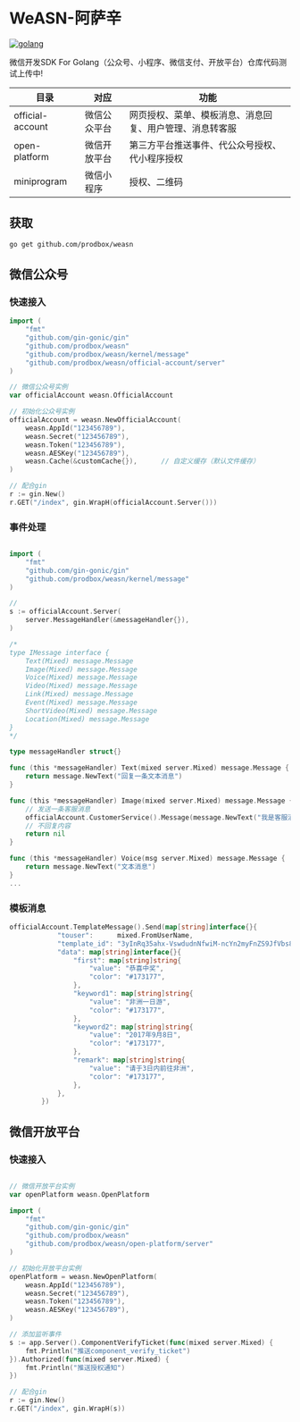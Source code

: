 # WeASN-阿萨辛

[![golang](https://img.shields.io/badge/Language-Go-green.svg?style=flat)](https://golang.org)

微信开发SDK For Golang（公众号、小程序、微信支付、开放平台）仓库代码测试上传中!

| 目录 | 对应          | 功能                                                |
| ---- | ------------ | -------------------------------------------------- |
| official-account |微信公众平台| 网页授权、菜单、模板消息、消息回复、用户管理、消息转客服 |
| open-platform    |微信开放平台| 第三方平台推送事件、代公众号授权、代小程序授权|
| miniprogram      |微信小程序  | 授权、二维码|


## 获取

```sh
go get github.com/prodbox/weasn
```

## 微信公众号

### 快速接入

```go
import (
	"fmt"
	"github.com/gin-gonic/gin"
	"github.com/prodbox/weasn"
	"github.com/prodbox/weasn/kernel/message"
	"github.com/prodbox/weasn/official-account/server"
)

// 微信公众号实例
var officialAccount weasn.OfficialAccount

// 初始化公众号实例
officialAccount = weasn.NewOfficialAccount(
    weasn.AppId("123456789"),
    weasn.Secret("123456789"),
    weasn.Token("123456789"),
    weasn.AESKey("123456789"),
    weasn.Cache(&customCache{}),      // 自定义缓存（默认文件缓存）
)

// 配合gin
r := gin.New()
r.GET("/index", gin.WrapH(officialAccount.Server()))

```

### 事件处理
```go

import (
	"fmt"
	"github.com/gin-gonic/gin"
	"github.com/prodbox/weasn/kernel/message"
)

//
s := officialAccount.Server(
    server.MessageHandler(&messageHandler{}),
)

/*
type IMessage interface {
	Text(Mixed) message.Message
	Image(Mixed) message.Message
	Voice(Mixed) message.Message
	Video(Mixed) message.Message
	Link(Mixed) message.Message
	Event(Mixed) message.Message
	ShortVideo(Mixed) message.Message
	Location(Mixed) message.Message
}
*/

type messageHandler struct{}

func (this *messageHandler) Text(mixed server.Mixed) message.Message {
	return message.NewText("回复一条文本消息")
}

func (this *messageHandler) Image(mixed server.Mixed) message.Message {
	// 发送一条客服消息
	officialAccount.CustomerService().Message(message.NewText("我是客服消息")).To(mixed.FromUserName).Send()
	// 不回复内容
	return nil
}

func (this *messageHandler) Voice(msg server.Mixed) message.Message {
	return message.NewText("文本消息")
}
...

```

### 模板消息
```go
officialAccount.TemplateMessage().Send(map[string]interface{}{
			"touser":      mixed.FromUserName,
			"template_id": "3yInRq35ahx-VswdudnNfwiM-ncYn2myFnZS9JfVbs8",
			"data": map[string]interface{}{
				"first": map[string]string{
					"value": "恭喜中奖",
					"color": "#173177",
				},
				"keyword1": map[string]string{
					"value": "非洲一日游",
					"color": "#173177",
				},
				"keyword2": map[string]string{
					"value": "2017年9月8日",
					"color": "#173177",
				},
				"remark": map[string]string{
					"value": "请于3日内前往非洲",
					"color": "#173177",
				},
			},
		})

```

## 微信开放平台

### 快速接入
```go

// 微信开放平台实例
var openPlatform weasn.OpenPlatform

import (
	"fmt"
	"github.com/gin-gonic/gin"
	"github.com/prodbox/weasn"
	"github.com/prodbox/weasn/open-platform/server"
)

// 初始化开放平台实例
openPlatform = weasn.NewOpenPlatform(
    weasn.AppId("123456789"),
    weasn.Secret("123456789"),
    weasn.Token("123456789"),
    weasn.AESKey("123456789"),
)

// 添加监听事件
s := app.Server().ComponentVerifyTicket(func(mixed server.Mixed) {
    fmt.Println("推送component_verify_ticket")
}).Authorized(func(mixed server.Mixed) {
  	fmt.Println("推送授权通知")
})

// 配合gin
r := gin.New()
r.GET("/index", gin.WrapH(s))

```